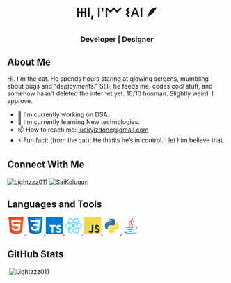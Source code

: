 <h1 align="center">𐋅𐌉, 𐌉'𐌌 𐌔𐌀𐌉 🪶</h1>

<h3 align="center">Developer | Designer </h3>

## About Me
Hi. I'm the cat.
He spends hours staring at glowing screens, mumbling about bugs and "deployments."
Still, he feeds me, codes cool stuff, and somehow hasn't deleted the internet yet.
10/10 hooman. Slightly weird. I approve.

- 🔭 I'm currently working on DSA.
- 🌱 I'm currently learning New technologies.
- 📫 How to reach me: luckyizdone@gmail.com
- ⚡ Fun fact: (from the cat): He thinks he’s in control. I let him believe that.

## Connect With Me
<p align="left">
<a href="https://github.com/Lightzzz011" target="blank"><img align="center" src="https://raw.githubusercontent.com/rahuldkjain/github-profile-readme-generator/master/src/images/icons/Social/github.svg" alt="Lightzzz011" height="30" width="40" /></a>
<a href="https://linkedin.com/in/SaiKoluguri" target="blank"><img align="center" src="https://raw.githubusercontent.com/rahuldkjain/github-profile-readme-generator/master/src/images/icons/Social/linked-in-alt.svg" alt="SaiKoluguri" height="30" width="40" /></a>
</p>

## Languages and Tools
<p align="left">
<a href="#" target="_blank" rel="noreferrer"> 
  <img src="https://raw.githubusercontent.com/devicons/devicon/master/icons/html5/html5-original.svg" alt="HTML5" width="40" height="40"/> 
</a> <a href="#" target="_blank" rel="noreferrer"> 
  <img src="https://raw.githubusercontent.com/devicons/devicon/master/icons/css3/css3-original.svg" alt="CSS3" width="40" height="40"/> 
</a> <a href="#" target="_blank" rel="noreferrer"> 
  <img src="https://raw.githubusercontent.com/devicons/devicon/master/icons/typescript/typescript-original.svg" alt="TypeScript" width="40" height="40"/> 
</a> <a href="#" target="_blank" rel="noreferrer"> 
  <img src="https://raw.githubusercontent.com/devicons/devicon/master/icons/react/react-original.svg" alt="React" width="40" height="40"/> 
</a> <a href="#" target="_blank" rel="noreferrer"> 
  <img src="https://raw.githubusercontent.com/devicons/devicon/master/icons/javascript/javascript-original.svg" alt="JavaScript" width="40" height="40"/> 
</a> <a href="#" target="_blank" rel="noreferrer"> 
  <img src="https://raw.githubusercontent.com/devicons/devicon/master/icons/python/python-original.svg" alt="Python" width="40" height="40"/> 
</a> <a href="#" target="_blank" rel="noreferrer"> 
  <img src="https://raw.githubusercontent.com/devicons/devicon/master/icons/java/java-original.svg" alt="Java" width="40" height="40"/> 
</a> 
</p>

## GitHub Stats
<p>&nbsp;<img align="center" src="https://github-readme-stats.vercel.app/api?username=Lightzzz011&include_all_commits=true&theme=tokyonight&rank_icon=github&custom_title=Sleepless%20Nights" alt="Lightzzz011" /></p>


